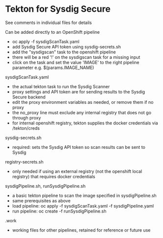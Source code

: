 # Tekton for Sysdig Secure

See comments in individual files for details

Can be added directly to an OpenShift pipeline
 - oc apply -f sysdigScanTask.yaml
 - add Sysdig Secure API token using sysdig-secrets.sh
 - add the "sysdigscan" task to the openshift pipeline
 - there will be a red '!' on the sysdigscan task for a missing input
 - click on the task and set the value 'IMAGE' to the right pipeline parameter e.g. $(params.IMAGE_NAME)
   
sysdigScanTask.yaml
 - the actual tekton task to run the Sysdig Scanner
 - proxy settings and API token are for sending results to the Sysdig Secure backend
 - edit the proxy environment variables as needed, or remove them if no proxy
 - the no_proxy line must exclude any internal registry that does not go through proxy
 - for internal openshift registry, tekton supplies the docker credentials via /tekton/creds

sysdig-secrets.sh
 - required: sets the Sysdig API token so scan results can be sent to Sysdig

registry-secrets.sh
 - only needed if using an external registry (not the openshift local registry) that requires docker credentials

sysdigPipeline.sh, runSysdigPipeline.sh
 - a basic tekton pipeline to scan the image specified in sysdigPipeline.sh
 - same prerequisites as above
 - load pipeline: oc apply -f sysdigScanTask.yaml -f sysdigPipeline.yaml
 - run pipeline: oc create -f runSysdigPipeline.sh

.work
 - working files for other pipelines, retained for reference or future use
